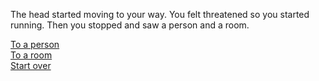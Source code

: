 The head started moving to your way. You felt threatened so you started running. Then you stopped and saw a person and a room. 

[To a person](death-for-both.md)  
[To a room](survived.md)  
[Start over](../README.md)